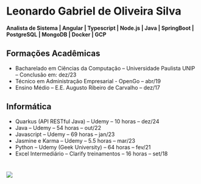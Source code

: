 <h1>Leonardo Gabriel de Oliveira Silva</h1>
<p><strong>Analista de Sistema | Angular | Typescript | Node.js | Java | SpringBoot | PostgreSQL | MongoDB | Docker | GCP</strong></p>
<p>
</p>

<h2>Formações Acadêmicas</h2>
<ul>
    <li>Bacharelado em Ciências da Computação – Universidade Paulista UNIP – Conclusão em: dez/23</li>
    <li>Técnico em Administração Empresarial - OpenGo – abr/19</li>
    <li>Ensino Médio – E.E. Augusto Ribeiro de Carvalho – dez/17</li>
</ul>

<h2>Informática</h2>
<ul>
    <li>Quarkus (API RESTful Java) – Udemy – 10 horas – dez/24</li>
    <li>Java – Udemy – 54 horas – out/22</li>
    <li>Javascript – Udemy – 69 horas – jan/23</li>
    <li>Jasmine e Karma – Udemy – 5.5 horas – mar/23</li>
    <li>Python – Udemy (Geek University) – 64 horas – fev/21</li>
    <li>Excel Intermediário – Clarify treinamentos – 16 horas – set/18</li>
</ul>

#
<div>
  <a href="https://www.linkedin.com/in/leonardo-gabriel-a008591ba/" target="_blank"><img src="https://img.shields.io/badge/-LinkedIn-%230077B5?style=for-the-badge&logo=linkedin&logoColor=white" target="_blank"></a>
</div>

